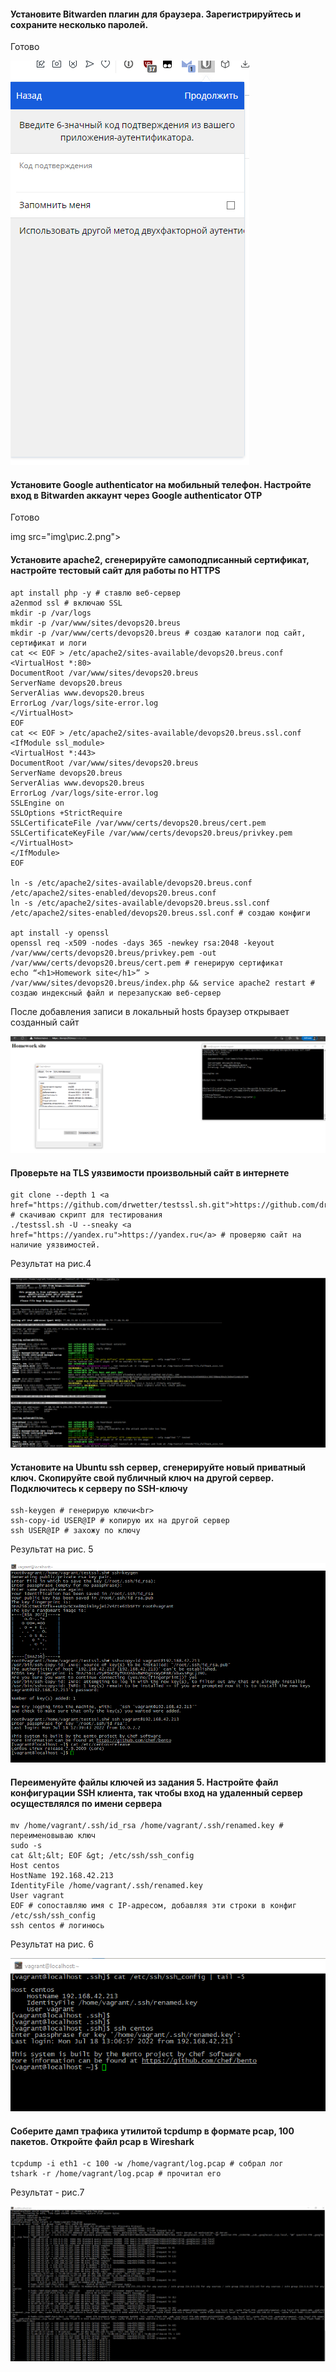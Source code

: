 #### Установите Bitwarden плагин для браузера. Зарегистрируйтесь и сохраните несколько паролей.
Готово
<p><img src="img\рис.1.png">

#### Установите Google authenticator на мобильный телефон. Настройте вход в Bitwarden аккаунт через Google authenticator OTP

Готово 
<p>img src="img\рис.2.png">

#### Установите apache2, сгенерируйте самоподписанный сертификат, настройте тестовый сайт для работы по HTTPS
```source-shell
apt install php -y # ставлю веб-сервер
a2enmod ssl # включаю SSL
mkdir -p /var/logs
mkdir -p /var/www/sites/devops20.breus
mkdir -p /var/www/certs/devops20.breus # создаю каталоги под сайт, сертификат и логи
cat << EOF > /etc/apache2/sites-available/devops20.breus.conf
<VirtualHost *:80>
DocumentRoot /var/www/sites/devops20.breus
ServerName devops20.breus
ServerAlias www.devops20.breus
ErrorLog /var/logs/site-error.log
</VirtualHost>
EOF
cat << EOF > /etc/apache2/sites-available/devops20.breus.ssl.conf
<IfModule ssl_module>
<VirtualHost *:443>
DocumentRoot /var/www/sites/devops20.breus
ServerName devops20.breus
ServerAlias www.devops20.breus
ErrorLog /var/logs/site-error.log
SSLEngine on
SSLOptions +StrictRequire
SSLCertificateFile /var/www/certs/devops20.breus/cert.pem
SSLCertificateKeyFile /var/www/certs/devops20.breus/privkey.pem
</VirtualHost>
</IfModule>
EOF

ln -s /etc/apache2/sites-available/devops20.breus.conf /etc/apache2/sites-enabled/devops20.breus.conf
ln -s /etc/apache2/sites-available/devops20.breus.ssl.conf /etc/apache2/sites-enabled/devops20.breus.ssl.conf # создаю конфиги

apt install -y openssl
openssl req -x509 -nodes -days 365 -newkey rsa:2048 -keyout /var/www/certs/devops20.breus/privkey.pem -out /var/www/certs/devops20.breus/cert.pem # генерирую сертификат
echo “<h1>Homework site</h1>” > /var/www/sites/devops20.breus/index.php && service apache2 restart # создаю индексный файл и перезапускаю веб-сервер
```
После добавления записи в локальный hosts браузер открывает созданный сайт
<p><img src="img\рис.3.png">


#### Проверьте на TLS уязвимости произвольный сайт в интернете
```source-shell
git clone --depth 1 <a href="https://github.com/drwetter/testssl.sh.git">https://github.com/drwetter/testssl.sh.git</a> # скачиваю скрипт для тестирования
./testssl.sh -U --sneaky <a href="https://yandex.ru">https://yandex.ru</a> # проверяю сайт на наличие уязвимостей.
```
Результат на рис.4
<p><img src="img\рис.4.png">

#### Установите на Ubuntu ssh сервер, сгенерируйте новый приватный ключ. Скопируйте свой публичный ключ на другой сервер. Подключитесь к серверу по SSH-ключу
```source-shell
ssh-keygen # генерирую ключи<br>
ssh-copy-id USER@IP # копирую их на другой сервер
ssh USER@IP # захожу по ключу
```
Результат на рис. 5
<p><img src="img\рис.5.png">

#### Переименуйте файлы ключей из задания 5. Настройте файл конфигурации SSH клиента, так чтобы вход на удаленный сервер осуществлялся по имени сервера
```source-shell
mv /home/vagrant/.ssh/id_rsa /home/vagrant/.ssh/renamed.key # переименовываю ключ
sudo -s
cat &lt;&lt; EOF &gt; /etc/ssh/ssh_config
Host centos
HostName 192.168.42.213
IdentityFile /home/vagrant/.ssh/renamed.key
User vagrant
EOF # сопоставляю имя с IP-адресом, добавляя эти строки в конфиг /etc/ssh/ssh_config
ssh centos # логинюсь
```
Результат на рис. 6
<p><img src="img\рис.6.png">

#### Соберите дамп трафика утилитой tcpdump в формате pcap, 100 пакетов. Откройте файл pcap в Wireshark
```source-shell
tcpdump -i eth1 -c 100 -w /home/vagrant/log.pcap # собрал лог
tshark -r /home/vagrant/log.pcap # прочитал его
 ```
Результат - рис.7
<p><img src="img\рис.7.png">

